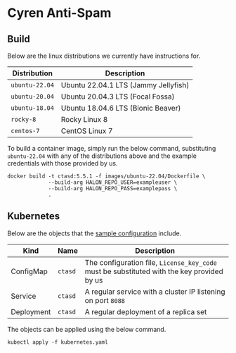 # Cyren Anti-Spam

## Build

Below are the linux distributions we currently have instructions for.

| Distribution   | Description                          |
| -------------- | -----------------------------------  |
| `ubuntu-22.04` | Ubuntu 22.04.1 LTS (Jammy Jellyfish) |
| `ubuntu-20.04` | Ubuntu 20.04.3 LTS (Focal Fossa)     |
| `ubuntu-18.04` | Ubuntu 18.04.6 LTS (Bionic Beaver)   |
| `rocky-8`      | Rocky Linux 8                        |
| `centos-7`     | CentOS Linux 7                       |

To build a container image, simply run the below command, substituting `ubuntu-22.04` with any of the distributions above and the example credentials with those provided by us.

```
docker build -t ctasd:5.5.1 -f images/ubuntu-22.04/Dockerfile \
             --build-arg HALON_REPO_USER=exampleuser \
             --build-arg HALON_REPO_PASS=examplepass \
             .
```

## Kubernetes

Below are the objects that the [sample configuration](kubernetes.yaml) include.

Kind       | Name    | Description                                                                                |
---------- | ------- | ------------------------------------------------------------------------------------------ |
ConfigMap  | `ctasd` | The configuration file, `License_key_code` must be substituted with the key provided by us |
Service    | `ctasd` | A regular service with a cluster IP listening on port `8088`                               |
Deployment | `ctasd` | A regular deployment of a replica set                                                      |

The objects can be applied using the below command.

```
kubectl apply -f kubernetes.yaml
```